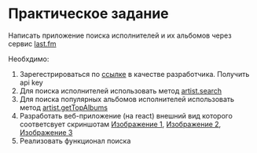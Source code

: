 # Практическое задание

Написать приложение поиска исполнителей и их альбомов 
через сервис [last.fm](https://www.last.fm/api)

Необхдимо:
1. Зарегестрироваться по [ссылке](https://secure.last.fm/login?next=/api/account/create) в качестве
разработчика. Получить api key
2. Для поиска исполнителей использовать метод [artist.search](https://www.last.fm/api/show/artist.search)
3. Для поиска популярных альбомов исполнителей использовать метод [artist.getTopAlbums](https://www.last.fm/api/show/artist.getTopAlbums)
4. Разработать веб-приложение (на react) внешний вид которого соответсвует скриншотам [Изображение 1](screen01.png), [Изображение 2](screen02.png), [Изображение 3](screen03.png)
5. Реализовать функционал поиска


